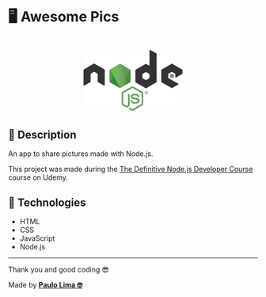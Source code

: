 # 🖥️ Awesome Pics

<h1 align="center">
  <img src=".github/logo.png" width="200px" />
</h1>

## 🔎️ Description
An app to share pictures made with Node.js.

This project was made during the <a href="https://www.udemy.com/course/the-definitive-nodejs-developer-course/">The Definitive Node.js Developer Course</a> course on Udemy.

## 🚀️ Technologies

- HTML
- CSS
- JavaScript
- Node.js
 
---

Thank you and good coding 😎️

Made by **<a href="https://paulophlp.github.io/portfolio/" target="__blank">Paulo Lima 🤓️</a>**